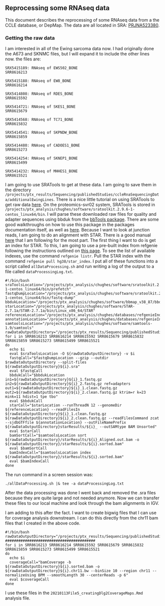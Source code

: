 ## Reprocessing some RNAseq data

This document describes the reprocessing of some RNAseq data from a the CCLE database, or DepMap. The data are all located in SRA: [PRJNA523380](https://www.ncbi.nlm.nih.gov/bioproject?term=PRJNA523380).

### Getting the raw data

I am interested in all of the Ewing sarcoma data now. I had originally done the A673 and SKNMC files, but I will expand it to include the other lines now. the files are:

```
SRX5415189: RNAseq of EWS502_BONE
SRR8616213

SRX5415188: RNAseq of EW8_BONE
SRR8616214

SRX5414808: RNAseq of RDES_BONE
SRR8615592

SRX5414721: RNAseq of SKES1_BONE
SRR8615679

SRX5414568: RNAseq of TC71_BONE
SRR8615832

SRX5414541: RNAseq of SKPNDW_BONE
SRR8615859

SRX5414480: RNAseq of CADOES1_BONE
SRR8615273

SRX5414254: RNAseq of SKNEP1_BONE
SRR8615499

SRX5414232: RNAseq of MHHES1_BONE
SRR8615521
```

I am going to use SRATools to get at these data. I am going to save them in the directory `/projects/ptx_results/Sequencing/publishedStudies/ccleRnaSequencingData/additionalEwingLines`. There is a nice little tutorial on using SRATools to get raw data [here](https://www.biostars.org/p/111040/). On the proteomics-svr02 system, SRATools is stored in `/projects/ptx_analysis/chughes/software/sratoolkit.2.9.6-1-centos_linux64/bin`. I will parse these downloaded raw files for quality and adapter sequences using bbduk from the [bbTools package](https://sourceforge.net/projects/bbmap/). There are some good walkthroughs on how to use this package in the packages documentation itself, as well as [here](https://jgi.doe.gov/data-and-tools/bbtools/bb-tools-user-guide/). Because I want to look at junction reads, I am going to do an alignment with STAR. There is a good manual [here](https://github.com/alexdobin/STAR) that I am following for the most part. The first thing I want to do is get an index for STAR. To this, I am going to use a pre-built index from refgenie following the instructions outlined on [this page](http://refgenie.databio.org/en/latest/install/). To see the list of available indexes, use the command `refgenie listr`. Pull the STAR index with the command `refgenie pull hg38/star_index`. I put all of these functions into a script called `allDataProcessing.sh` and run writing a log of the output to a file called `dataProcessingLog.txt`.

```shell
#!/bin/bash
sraToolsLocation="/projects/ptx_analysis/chughes/software/sratoolkit.2.9.6-1-centos_linux64/bin/prefetch"
fastqDumpLocation="/projects/ptx_analysis/chughes/software/sratoolkit.2.9.6-1-centos_linux64/bin/fastq-dump"
bbdukLocation="/projects/ptx_analysis/chughes/software/bbmap_v38_87/bbduk.sh"
starLocation="/projects/ptx_analysis/chughes/software/STAR-2.7.1a/STAR-2.7.1a/bin/Linux_x86_64/STAR"
referenceLocation="/projects/ptx_analysis/chughes/databases/refgenieIndexes/hg38/star_index/default/"
annotationLocation="/projects/ptx_analysis/chughes/databases/refgenieIndexes/hg38/gencode_gtf/default/hg38.gtf"
samtoolsLocation="/projects/ptx_analysis/chughes/software/samtools-1.9/samtools"
rawDataOutputDirectory="/projects/ptx_results/Sequencing/publishedStudies/ccleRnaSequencingData/additionalEwingLines/"
for i in SRR8616213 SRR8616214 SRR8615592 SRR8615679 SRR8615832 SRR8615859 SRR8615273 SRR8615499 SRR8615521
do
  echo $i
  eval $sraToolsLocation -O ${rawDataOutputDirectory} -v $i
  fastqCall="$fastqDumpLocation --gzip --outdir $rawDataOutputDirectory --split-files ${rawDataOutputDirectory}${i}.sra"
  eval $fastqCall
  bbdukCall="$bbdukLocation in1=${rawDataOutputDirectory}${i}_1.fastq.gz in2=${rawDataOutputDirectory}${i}_2.fastq.gz ref=adapters out1=${rawDataOutputDirectory}${i}_1.clean.fastq.gz out2=${rawDataOutputDirectory}${i}_2.clean.fastq.gz ktrim=r k=23 mink=11 hdist=1 tpe tbo"
  eval $bbdukCall
  starCall="$starLocation --runThreadN 12 --genomeDir ${referenceLocation} --readFilesIn ${rawDataOutputDirectory}${i}_1.clean.fastq.gz ${rawDataOutputDirectory}${i}_2.clean.fastq.gz --readFilesCommand zcat --sjdbGTFfile ${annotationLocation} --outFileNamePrefix ${rawDataOutputDirectory}starResults/${i}_ --outSAMtype BAM Unsorted"
  eval $starCall
  bamSortCall="$samtoolsLocation sort ${rawDataOutputDirectory}/starResults/${i}_Aligned.out.bam -o ${rawDataOutputDirectory}/starResults/${i}.sorted.bam"
  eval $bamSortCall
  bamIndexCall="$samtoolsLocation index ${rawDataOutputDirectory}/starResults/${i}.sorted.bam"
  eval $bamIndexCall
done
```

The run command in a screen session was:

```shell
./allDataProcessing.sh |& tee -a dataProcessingLog.txt
```

After the data processing was done I went back and removed the .sra files because they are quite large and not needed anymore. Now we can transfer these files to our local machine and look through the bam alignments in IGV.

I am adding to this after the fact. I want to create bigwig files that I can use for coverage analysis downstream. I can do this directly from the chr11 bam files that I created in the above code.

```shell
#!/bin/bash
rawDataOutputDirectory="/projects/ptx_results/Sequencing/publishedStudies/ccleRnaSequencingData/additionalEwingLines/starResults/"
#########################################
for i in SRR8616213 SRR8616214 SRR8615592 SRR8615679 SRR8615832 SRR8615859 SRR8615273 SRR8615499 SRR8615521
do
  echo $i
  coverageCall="bamCoverage -b ${rawDataOutputDirectory}${i}.sorted.bam -o ${rawDataOutputDirectory}${i}.chr11.bw --binSize 10 --region chr11 --normalizeUsing BPM --smoothLength 30 --centerReads -p 6"
  eval $coverageCall
done
```

I use these files in the `20210113File5_creatingDlg2CoverageMaps.Rmd` analysis file.

